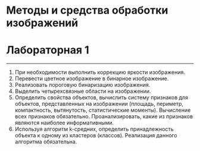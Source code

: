 # Методы и средства обработки изображений
# Лабораторная 1
---
1. При необходимости выполнить коррекцию яркости изображения.
2. Перевести цветное изображение в бинарное изображение.
3. Реализовать пороговую бинаризацию изображения.
4. Выделить четырехсвязные области на изображении.
5. Определить свойства объектов, вычислить систему признаков для объектов, представленных на изображении (площадь, периметр, компактность, вытянутость, статистические моменты). Вычисление всех признаков обязательно. Проанализировать, какие из признаков являются наиболее информативными.
6. Используя алгоритм k-средних, определить принадлежность объекта к одному из кластеров (классов). Реализация данного алгоритма обязательна.
